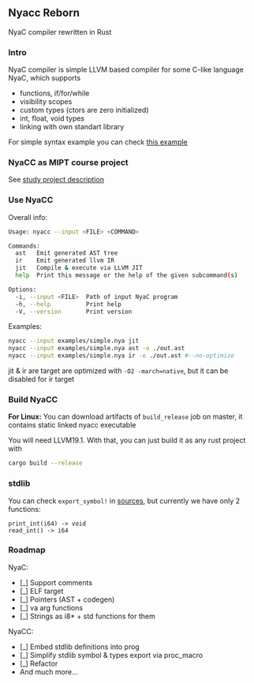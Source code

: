 ## Nyacc Reborn

NyaC compiler rewritten in Rust

### Intro
NyaC compiler is simple LLVM based compiler for some C-like language NyaC, which supports
- functions, if/for/while
- visibility scopes
- custom types (ctors are zero initialized)
- int, float, void types
- linking with own standart library

For simple syntax example you can check [this example](examples/simple.nya)

### NyaCC as MIPT course project
See [study project description](proj_description.md)

### Use NyaCC
Overall info:
```bash
Usage: nyacc --input <FILE> <COMMAND>

Commands:
  ast   Emit generated AST tree
  ir    Emit generated llvm IR
  jit   Compile & execute via LLVM JIT
  help  Print this message or the help of the given subcommand(s)

Options:
  -i, --input <FILE>  Path of input NyaC program
  -h, --help          Print help
  -V, --version       Print version
```
Examples:
```bash
nyacc --input examples/simple.nya jit
nyacc --input examples/simple.nya ast -o ./out.ast
nyacc --input examples/simple.nya ir -o ./out.ast #--no-optimize
```

jit & ir are target are optimized with `-O2 -march=native`, but it can be disabled for ir target

### Build NyaCC
**For Linux:** You can download artifacts of `build_release` job on master, it contains static linked nyacc executable

You will need LLVM19.1. With that, you can just build it as any rust project with 
```bash
cargo build --release
```

### stdlib
You can check `export_symbol!` in [sources](lib/nyastd/src/lib.rs), but currently we have only 2 functions:
```
print_int(i64) -> void
read_int() -> i64
```

### Roadmap
NyaC:
- [_] Support comments
- [_] ELF target
- [_] Pointers (AST + codegen)
- [_] va arg functions
- [_] Strings as i8* + std functions for them

NyaCC:
- [_] Embed stdlib definitions into prog
- [_] Simplify stdlib symbol & types export via proc_macro
- [_] Refactor
- And much more...